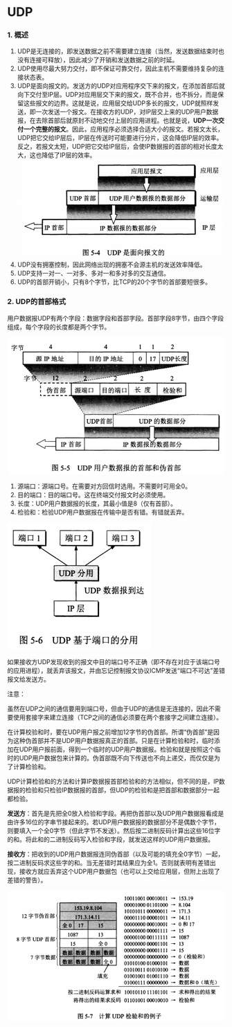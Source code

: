 # UDP

### 1. 概述

1. UDP是无连接的，即发送数据之前不需要建立连接（当然，发送数据结束时也没有连接可释放），因此减少了开销和发送数据之前的时延。
2. UDP使用尽最大努力交付，即不保证可靠交付，因此主机不需要维持复杂的连接状态表。
3. UDP是面向报文的。发送方的UDP对应用程序交下来的报文，在添加首部后就向下交付至IP层。UDP对应用层交下来的报文，既不合并，也不拆分，而是保留这些报文的边界。这就是说，应用层交给UDP多长的报文，UDP就照样发送，即一次发送一个报文。在接收方的UDP，对IP层交上来的UDP用户数据报，在去除首部后就原封不动地交付上层的应用进程。也就是说，**UDP一次交付一个完整的报文**。因此，应用程序必须选择合适大小的报文。若报文太长，UDP把它交给IP层后，IP层在传送时可能要进行分片，这会降低IP层的效率。反之，若报文太短，UDP把它交给IP层后，会使IP数据报的首部的相对长度太大，这也降低了IP层的效率。![UDP是面向报文的](https://github.com/chenshuaiyu/Notes/blob/master/Network/assets/UDP是面向报文的.PNG)
4. UDP没有拥塞控制，因此网络出现的拥塞不会源主机的发送效率降低。
5. UDP支持一对一、一对多、多对一和多对多的交互通信。
6. UDP的首部开销小，只有8个字节，比TCP的20个字节的首部要短很多。

### 2. UDP的首部格式

用户数据报UDP有两个字段：数据字段和首部字段。首部字段8字节，由四个字段组成，每个字段的长度都是两个字节。

![UDP用户数据报的首部和伪首部](https://github.com/chenshuaiyu/Notes/blob/master/Network/assets/UDP用户数据报的首部和伪首部.PNG)

1. 源端口：源端口号。在需要对方回信时选用。不需要时可用全0。
2. 目的端口：目的端口号。这在终端交付报文时必须使用。
3. 长度：UDP用户数据报的长度，其最小值是8（仅有首部）。
4. 检验和：检验UDP用户数据报在传输中是否有错。有错就丢弃。

![UDP基于端口的分用](https://github.com/chenshuaiyu/Notes/blob/master/Network/assets/UDP基于端口的分用.PNG)

如果接收方UDP发现收到的报文中目的端口号不正确（即不存在对应于该端口号的应用进程），就丢弃该报文，并由忘记控制报文协议ICMP发送“端口不可达”差错报文给发送方。

注意：

虽然在UDP之间的通信要用到端口号，但由于UDP的通信是无连接的，因此不需要使用套接字来建立连接（TCP之间的通信必须要在两个套接字之间建立连接）。

在计算校验和时，要在UDP用户报之前增加12字节的伪首部。所谓“伪首部”是因为这种伪首部并不是UDP用户数据报真正的首部。只是在计算检验和时，临时添加在UDP用户报前面，得到一个临时的UDP用户数据报。检验和就是按照这个临时的UDP用户数据包来计算的。伪首部既不向下传送也不向上递交，而仅仅是为了计算检验和。

UDP计算检验和的方法和计算IP数据报首部检验和的方法相似，但不同的是，IP数据报的检验和只检验IP数据报的首部，但UDP的检验和是把首部和数据部分一起都检验。

**发送方**：首先是先把全0放入检验和字段。再把伪首部以及UDP用户数据报看成是由许多16位的字串节接起来的。若UDP用户数据报的数据部分不是偶数个字节，则要填入一个全0字节（但此字节不发送）。然后按二进制反码计算出这些16位字的和。将此和的二进制反码写入检验和字段，就发送这样的UDP用户数据报。

**接收方**：把收到的UDP用户数据报连同伪首部（以及可能的填充全0字节）一起，按二进制反码求这些字的和。当无差错时其结果应为全1。否则就表明有差错出现，接收方就应丢弃这个UDP用户数据包（也可以上交给应用层，但附上出现了差错的警告）。

![计算UDP检验和的例子](https://github.com/chenshuaiyu/Notes/blob/master/Network/assets/计算UDP检验和的例子.PNG)